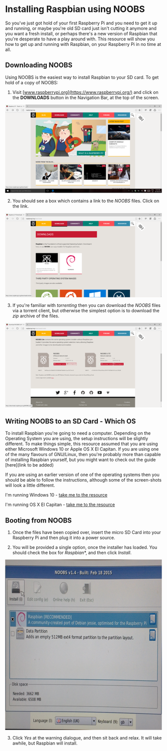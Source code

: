 # Installing Raspbian using NOOBS

So you've just got hold of your first Raspberry Pi and you need to get it up and running, or maybe you're old SD card just isn't cutting it anymore and you want a fresh install, or perhaps there's a new version of Raspbian that you're desperate to have a play around with. This resource will show you how to get up and running with Raspbian, on your Raspberry Pi in no time at all.

## Downloading NOOBS

Using NOOBS is the easiest way to install Raspbian to your SD card. To get hold of a copy of NOOBS:

1. Visit [www.raspberrypi.org](https://www.raspberrypi.org/) and click on the **DOWNLOADS** button in the Navigation Bar, at the top of the screen.

![Site Home](images/siteHome.png)

2. You should see a box which contains a link to the *NOOBS* files. Click on the link.

![NOOBS1](images/noobs1.png)

3. If you're familiar with *torrenting* then you can download the *NOOBS* files via a torrent client, but otherwise the simplest option is to download the *zip* archive of the files.

![NOOBS2](images/noobs2.png)

## Writing NOOBS to an SD Card - Which OS

To install Raspbian you're going to need a computer. Depending on the Operating System you are using, the setup instructions will be slightly different. To make things simple, this resource assumed that you are using either Microsoft Windows 10 or Apple OS X El Capitan. If you are using one of the many flavours of GNU/Linux, then you're probably more than capable of installing Raspbian yourself, but you might want to check out the guide [here](link to be added)

If you are using an earlier version of one of the operating systems then you should be able to follow the instructions, although some of the screen-shots will look a little different.

I'm running Windows 10 - [take me to the resource](windows.md)

I'm running OS X El Capitan - [take me to the resource](elcapitan.md)

## Booting from NOOBS

1. Once the files have been copied over, insert the micro SD Card into your Raspberry Pi and then plug it into a power source.

2. You will be provided a single option, once the installer has loaded. You should check the box for *Raspbian**, and then click *Install*.

![install](images/install.png)

3. Click *Yes* at the warning dialogue, and then sit back and relax. It will take awhile, but Raspbian will install.


